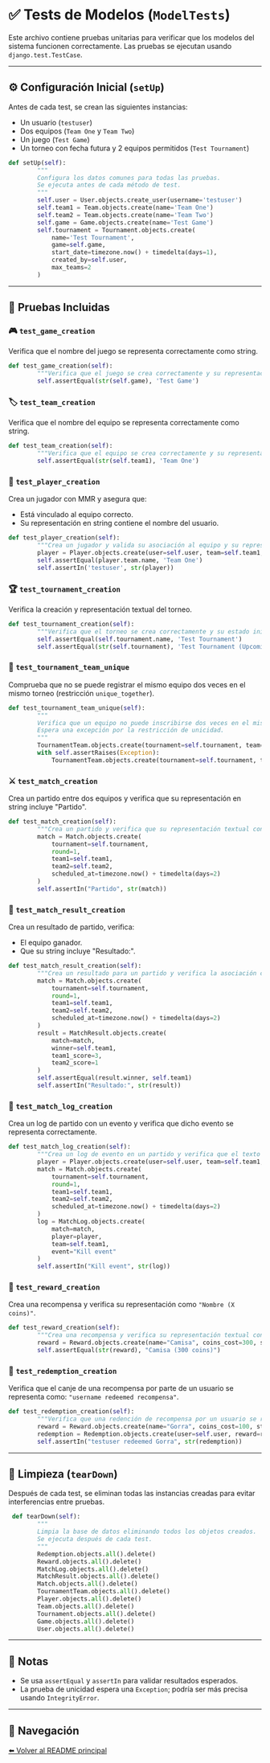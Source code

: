 # ✅ Tests de Modelos (`ModelTests`)

Este archivo contiene pruebas unitarias para verificar que los modelos del sistema funcionen correctamente. Las pruebas se ejecutan usando `django.test.TestCase`.

---

## ⚙️ Configuración Inicial (`setUp`)
Antes de cada test, se crean las siguientes instancias:
- Un usuario (`testuser`)
- Dos equipos (`Team One` y `Team Two`)
- Un juego (`Test Game`)
- Un torneo con fecha futura y 2 equipos permitidos (`Test Tournament`)

```python
def setUp(self):
        """
        Configura los datos comunes para todas las pruebas.
        Se ejecuta antes de cada método de test.
        """
        self.user = User.objects.create_user(username='testuser')
        self.team1 = Team.objects.create(name='Team One')
        self.team2 = Team.objects.create(name='Team Two')
        self.game = Game.objects.create(name='Test Game')
        self.tournament = Tournament.objects.create(
            name='Test Tournament',
            game=self.game,
            start_date=timezone.now() + timedelta(days=1),
            created_by=self.user,
            max_teams=2
        )
```
---

## 🧪 Pruebas Incluidas

### 🎮 `test_game_creation`
Verifica que el nombre del juego se representa correctamente como string.

```python
def test_game_creation(self):
        """Verifica que el juego se crea correctamente y su representación como string es válida."""
        self.assertEqual(str(self.game), 'Test Game')
```
### 🏷️ `test_team_creation`
Verifica que el nombre del equipo se representa correctamente como string.

```python
def test_team_creation(self):
        """Verifica que el equipo se crea correctamente y su representación como string es válida."""
        self.assertEqual(str(self.team1), 'Team One')
```
### 👤 `test_player_creation`
Crea un jugador con MMR y asegura que:
- Está vinculado al equipo correcto.
- Su representación en string contiene el nombre del usuario.
```python
def test_player_creation(self):
        """Crea un jugador y valida su asociación al equipo y su representación textual."""
        player = Player.objects.create(user=self.user, team=self.team1, mmr=100)
        self.assertEqual(player.team.name, 'Team One')
        self.assertIn('testuser', str(player))
```
### 🏆 `test_tournament_creation`
Verifica la creación y representación textual del torneo.
```python
def test_tournament_creation(self):
        """Verifica que el torneo se crea correctamente y su estado inicial es 'Upcoming'."""
        self.assertEqual(self.tournament.name, 'Test Tournament')
        self.assertEqual(str(self.tournament), 'Test Tournament (Upcoming)')

```
### 🚫 `test_tournament_team_unique`
Comprueba que no se puede registrar el mismo equipo dos veces en el mismo torneo (restricción `unique_together`).
```python
def test_tournament_team_unique(self):
        """
        Verifica que un equipo no puede inscribirse dos veces en el mismo torneo.
        Espera una excepción por la restricción de unicidad.
        """
        TournamentTeam.objects.create(tournament=self.tournament, team=self.team1)
        with self.assertRaises(Exception):
            TournamentTeam.objects.create(tournament=self.tournament, team=self.team1)
```
### ⚔️ `test_match_creation`
Crea un partido entre dos equipos y verifica que su representación en string incluye "Partido".
```python
def test_match_creation(self):
        """Crea un partido y verifica que su representación textual contiene la palabra 'Partido'."""
        match = Match.objects.create(
            tournament=self.tournament,
            round=1,
            team1=self.team1,
            team2=self.team2,
            scheduled_at=timezone.now() + timedelta(days=2)
        )
        self.assertIn("Partido", str(match))
```
### 🧾 `test_match_result_creation`
Crea un resultado de partido, verifica:
- El equipo ganador.
- Que su string incluye "Resultado:".
```python
def test_match_result_creation(self):
        """Crea un resultado para un partido y verifica la asociación con el equipo ganador."""
        match = Match.objects.create(
            tournament=self.tournament,
            round=1,
            team1=self.team1,
            team2=self.team2,
            scheduled_at=timezone.now() + timedelta(days=2)
        )
        result = MatchResult.objects.create(
            match=match,
            winner=self.team1,
            team1_score=3,
            team2_score=1
        )
        self.assertEqual(result.winner, self.team1)
        self.assertIn("Resultado:", str(result))
```
### 📜 `test_match_log_creation`
Crea un log de partido con un evento y verifica que dicho evento se representa correctamente.
```python
def test_match_log_creation(self):
        """Crea un log de evento en un partido y verifica que el texto del evento sea representado correctamente."""
        player = Player.objects.create(user=self.user, team=self.team1, mmr=100)
        match = Match.objects.create(
            tournament=self.tournament,
            round=1,
            team1=self.team1,
            team2=self.team2,
            scheduled_at=timezone.now() + timedelta(days=2)
        )
        log = MatchLog.objects.create(
            match=match,
            player=player,
            team=self.team1,
            event="Kill event"
        )
        self.assertIn("Kill event", str(log))
```
### 🎁 `test_reward_creation`
Crea una recompensa y verifica su representación como `"Nombre (X coins)"`.
```python
def test_reward_creation(self):
        """Crea una recompensa y verifica su representación textual con nombre y coste en monedas."""
        reward = Reward.objects.create(name="Camisa", coins_cost=300, stock=10)
        self.assertEqual(str(reward), "Camisa (300 coins)")
```
### 💸 `test_redemption_creation`
Verifica que el canje de una recompensa por parte de un usuario se representa como: `"username redeemed recompensa"`.
```python
def test_redemption_creation(self):
        """Verifica que una redención de recompensa por un usuario se representa correctamente."""
        reward = Reward.objects.create(name="Gorra", coins_cost=100, stock=5)
        redemption = Redemption.objects.create(user=self.user, reward=reward)
        self.assertIn("testuser redeemed Gorra", str(redemption))
```
---

## 🧹 Limpieza (`tearDown`)
Después de cada test, se eliminan todas las instancias creadas para evitar interferencias entre pruebas.
```python
 def tearDown(self):
        """
        Limpia la base de datos eliminando todos los objetos creados.
        Se ejecuta después de cada test.
        """
        Redemption.objects.all().delete()
        Reward.objects.all().delete()
        MatchLog.objects.all().delete()
        MatchResult.objects.all().delete()
        Match.objects.all().delete()
        TournamentTeam.objects.all().delete()
        Player.objects.all().delete()
        Team.objects.all().delete()
        Tournament.objects.all().delete()
        Game.objects.all().delete()
        User.objects.all().delete()
```
---

## 📝 Notas
- Se usa `assertEqual` y `assertIn` para validar resultados esperados.
- La prueba de unicidad espera una `Exception`; podría ser más precisa usando `IntegrityError`.

---



## 🔄 Navegación
[⬅️ Volver al README principal](../README.md)
